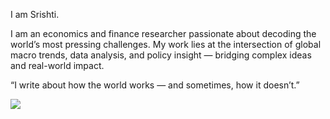 <!DOCTYPE html>
<html lang="en">
<head>
  <meta charset="UTF-8" />
  <meta name="viewport" content="width=device-width, initial-scale=1.0" />
  <title>Srishti | Homepage</title>
  <link href="https://fonts.googleapis.com/css2?family=Cheltenham:wght@700&family=Lora:ital,wght@0,400;0,600;1,400&display=swap" rel="stylesheet" />
  <style>
    :root {
      --bg-dark: #111;
      --text-primary: #d4f1f9; /* electric teal */
      --text-secondary: #cccccc;
      --font-heading: 'Cheltenham', serif;
      --font-body: 'Lora', serif;
  }

{
  margin: 0;
  padding: 0;
  box-sizing: border-box;  
}

body {
  font-family: var(--font-body);
  background: var(--bg-dark);
  color: var(--text-secondary);
  overflow-x: hidden;
  height: 100vh;
  display: flex;
  align-items: center;
  justify-content: center;
  padding: 2rem;
  animation: subtleZoom 30s infinite alternate ease-in-out;
}

@keyframes subtleZoom {
  0% { transform: scale(1); }
  100% { transform: scale(1.01); }
}

.container {
  max-width: 1000px;
  display: flex;
  flex-direction: row;
  align-items: center;
  gap: 3rem;
  flex-wrap: wrap;
  opacity: 0;
  animation: fadeIn 2s ease 2.5s forwards;
}

 @keyframes fadeIn {
   to { opacity: 1; }
}

.text-content {
 flex: 1 1 400px;
}

.typewriter {
  font-family: var(--font-heading);
  font-size: 2.5rem;
  color: var(--text-primary);
  overflow: hidden;
  white-space: nowrap;
  border-right: 0.15em solid var(--text-primary);
  width: 0;
  animation: typing 2s steps(14, end), blink-caret 0.7s step-end infinite;
}

@keyframes typing {
  from { width: 0 }
  to { width: 9ch }
}

@keyframes blink-caret {
  50% { border-color: transparent; }
}

.description {
  margin-top: 1.5rem;
  font-size: 1.1rem;
  line-height: 1.6;
}

.poetic-line {
  margin-top: 1.2rem;
  font-style: italic;
  font-weight: 400;
  font-size: 1rem;
  color: #aaa;
}

.portrait {
  flex: 1 1 300px;
  max-width: 300px;
}

.portrait img {
  width: 100%;
  height: auto;
  border-radius: 1rem;
  object-fit: cover;
}

@media (max-width: 768px) {
  .container {
    flex-direction: column;
    align-items: center;
    text-align: center;
}
.portrait {
  max-width: 200px;
}

}
  </style>
</head>
<body>
  <div class="text-content">
    <div class="typewriter">I am Srishti.</div>
  </div>

  <div class="container">
    <div class="text-content">
      <p class="description">
        I am an economics and finance researcher passionate about decoding the world’s most pressing challenges. My work lies at the intersection of global macro trends, data analysis, and policy insight — bridging complex ideas and real-world impact.
      </p>
      <p class="poetic-line">
        “I write about how the world works — and sometimes, how it doesn’t.”
      </p>
    </div>
    <div class="portrait">
      <img src="Picture1.png alt="Portrait of Srishti" />
    </div>
  </div>

  <script>
    // Delay the fade-in of container to match typewriter timing
    window.addEventListener('DOMContentLoaded', () => {
      const container = document.querySelector('.container');
      setTimeout(() => {
        container.classList.add('visible');
      }, 2500);
    });
  </script>
</body>
</html>
